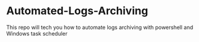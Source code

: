 # Automated-Logs-Archiving
This repo will tech you how to automate logs archiving with powershell and Windows task scheduler
